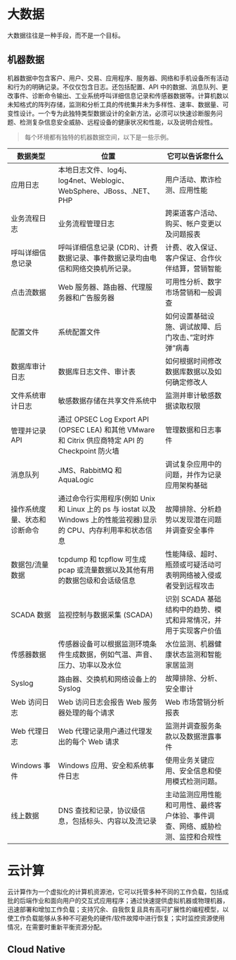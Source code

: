 # 大数据

大数据往往是一种手段，而不是一个目标。

## 机器数据

机器数据中包含客户、用户、交易、应用程序、服务器、网络和手机设备所有活动和行为的明确记录。不仅仅包含日志。还包括配置、API 中的数据、消息队列、更改事件、诊断命令输出、工业系统呼叫详细信息记录和传感器数据等。计算机数以未知格式的阵列存储，监测和分析工具的传统集并未为多样性、速率、数据量、可变性设计。一个专为此独特类型数据设计的全新方法，必须可以快速诊断服务问题、检测复杂信息安全威胁、远程设备的健康状况和性能，以及说明合规性。

> 每个环境都有独特的机器数据空间，以下是一些示例。

| 数据类型           | 位置                                       | 它可以告诉您什么                                |
| -------------- | ---------------------------------------- | --------------------------------------- |
| 应用日志           | 本地日志文件、log4j、log4net、Weblogic、WebSphere、JBoss、.NET、PHP | 用户活动、欺诈检测、应用性能                          |
| 业务流程日志         | 业务流程管理日志                                 | 跨渠道客户活动、购买、帐户变更以及问题报表                   |
| 呼叫详细信息记录       | 呼叫详细信息记录 (CDR)、计费数据记录、事件数据记录均由电信和网络交换机所记录。 | 计费、收入保证、客户保证、合作伙伴结算，营销智能                |
| 点击流数据          | Web 服务器、路由器、代理服务器和广告服务器                  | 可用性分析、数字市场营销和一般调查                       |
| 配置文件           | 系统配置文件                                   | 如何设置基础设施、调试故障、后门攻击、”定时炸弹”病毒             |
| 数据库审计日志        | 数据库日志文件、审计表                              | 如何根据时间修改数据库数据以及如何确定修改人                  |
| 文件系统审计日志       | 敏感数据存储在共享文件系统中                           | 监测并审计敏感数据读取权限                           |
| 管理并记录 API      | 通过 OPSEC Log Export API (OPSEC LEA) 和其他 VMware 和 Citrix 供应商特定 API 的 Checkpoint 防火墙 | 管理数据和日志事件                               |
| 消息队列           | JMS、RabbitMQ 和 AquaLogic                 | 调试复杂应用中的问题，并作为记录应用架构基础                  |
| 操作系统度量、状态和诊断命令 | 通过命令行实用程序(例如 Unix 和 Linux 上的 ps 与 iostat 以及 Windows 上的性能监视器)显示的 CPU、内存利用率和状态信息 | 故障排除、分析趋势以发现潜在问题并调查安全事件                 |
| 数据包/流量数据       | tcpdump 和 tcpflow 可生成 pcap 或流量数据以及其他有用的数据包级和会话级信息 | 性能降级、超时、瓶颈或可疑活动可表明网络被入侵或者受到远程攻击         |
| SCADA 数据       | 监视控制与数据采集 (SCADA)                        | 识别 SCADA 基础结构中的趋势、模式和异常情况，并用于实现客户价值     |
| 传感器数据          | 传感器设备可以根据监测环境条件生成数据，例如气温、声音、压力、功率以及水位    | 水位监测、机器健康状态监测和智能家居监测                    |
| Syslog         | 路由器、交换机和网络设备上的 Syslog                    | 故障排除、分析、安全审计                            |
| Web 访问日志       | Web 访问日志会报告 Web 服务器处理的每个请求               | Web 市场营销分析报表                            |
| Web 代理日志       | Web 代理记录用户通过代理发出的每个 Web 请求               | 监测并调查服务条款以及数据泄露事件                       |
| Windows 事件     | Windows 应用、安全和系统事件日志                     | 使用业务关键应用、安全信息和使用模式检测问题。                 |
| 线上数据           | DNS 查找和记录，协议级信息，包括标头、内容以及流记录             | 主动监测应用性能和可用性、最终客户体验、事件调查、网络、威胁检测、监控和合规性 |



# 云计算

云计算作为一个虚拟化的计算机资源池，它可以托管多种不同的工作负载，包括成批的后端作业和面向用户的交互式应用程序；通过快速提供虚拟机器或物理机器，迅速部署和增加工作负载；支持冗余、自我恢复且具有高可扩展性的编程模型，以使工作负载能够从多种不可避免的硬件/软件故障中进行恢复；实时监控资源使用情况，在需要时重新平衡资源分配。

## Cloud Native
